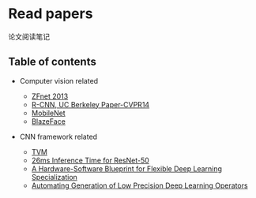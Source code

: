# Read papers
论文阅读笔记

## Table of contents
- Computer vision related
  - [ZFnet 2013](2018/ZFnet.md)
  - [R-CNN, UC Berkeley Paper-CVPR14](2018/RCNN.md)
  - [MobileNet](2018/Mobilenet.md)
  - [BlazeFace](201907/blazeface.md)

- CNN framework related
  - [TVM](201907/tvm.md)
  - [26ms Inference Time for ResNet-50](201907/26ms.md)
  - [A Hardware-Software Blueprint for Flexible Deep Learning Specialization](201907/blueprint.md)
  - [Automating Generation of Low Precision Deep Learning Operators](201908/aglp.md)
